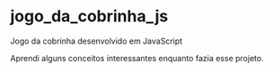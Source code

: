 # jogo_da_cobrinha_js
 Jogo da cobrinha desenvolvido em JavaScript

 Aprendi alguns conceitos interessantes enquanto fazia esse projeto.
